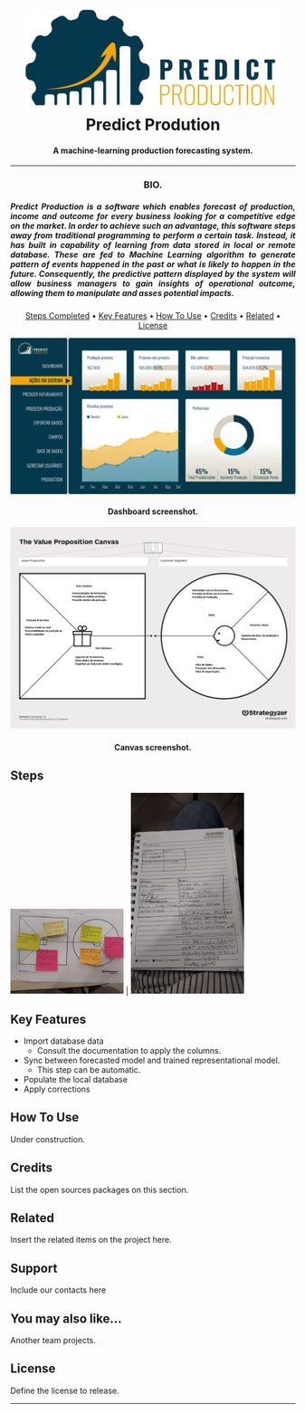 
<h1 align="center">
  <br>
  <img src="https://raw.githubusercontent.com/lintonjr/Interdisciplinar/master/assets/PredictProdution.png" alt="Brand" width="450">
  <br>
  Predict Prodution
  <br>
</h1>

<h4 align="center">A machine-learning production forecasting system.</h4>
<hr>
<h3 align="center">BIO.</h3>
<h5 align="justify">
    Predict Production is a software which enables forecast of production, income and outcome for every business looking for a competitive edge on the market. In order to achieve such an advantage, this software steps away from traditional programming to perform a certain task. Instead, it has built in capability of learning from data stored in local or remote database. These are fed to Machine Learning algorithm to generate pattern of events happened in the past or what is likely to happen in the future. Consequently, the predictive pattern displayed by the system will allow business managers to gain insights of operational outcome, allowing them to manipulate and asses potential impacts.
</h5>

<p align="center">
  <a href="#steps">Steps Completed</a> •
  <a href="#key-features">Key Features</a> •
  <a href="#how-to-use">How To Use</a> •
  <a href="#credits">Credits</a> •
  <a href="#related">Related</a> •
  <a href="#license">License</a>
</p>

![screenshot](https://raw.githubusercontent.com/lintonjr/Interdisciplinar/master/assets/dashboardPredictProdution.png)
<h4 align="center">Dashboard screenshot.</h4>

![screenshot](https://raw.githubusercontent.com/lintonjr/Interdisciplinar/master/assets/asset-01.jpeg)
<h4 align="center">Canvas screenshot.</h4>

## Steps
<img src="https://raw.githubusercontent.com/lintonjr/Interdisciplinar/master/assets/canvas-snapshot.jpeg" alt="Canvas Snapshot" width="200"> | <img src="https://raw.githubusercontent.com/lintonjr/Interdisciplinar/master/assets/personas.jpeg" alt="Personas" width="200">


## Key Features

* Import database data
  - Consult the documentation to apply the columns.
* Sync between forecasted model and trained representational model.
  - This step can be automatic.
* Populate the local database  
* Apply corrections

## How To Use

Under construction.

## Credits

List the open sources packages on this section.

## Related

Insert the related items on the project here.

## Support

Include our contacts here

## You may also like...

Another team projects.

## License

Define the license to release.

---
